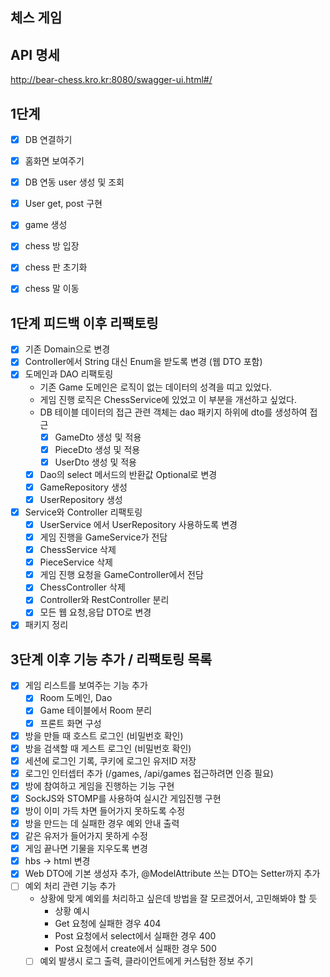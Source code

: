 ## 체스 게임
## API 명세
http://bear-chess.kro.kr:8080/swagger-ui.html#/

## 1단계
- [x] DB 연결하기
- [x] 홈화면 보여주기
- [x] DB 연동 user 생성 및 조회 
- [x] User get, post 구현
- [x] game 생성 
- [x] chess 방 입장
- [x] chess 판 초기화
- [x] chess 말 이동


## 1단계 피드백 이후 리팩토링
- [x] 기존 Domain으로 변경
- [x] Controller에서 String 대신 Enum을 받도록 변경 (웹 DTO 포함)
- [x] 도메인과 DAO 리팩토링
    - 기존 Game 도메인은 로직이 없는 데이터의 성격을 띠고 있었다.
    - 게임 진행 로직은 ChessService에 있었고 이 부분을 개선하고 싶었다.
    - DB 테이블 데이터의 접근 관련 객체는 dao 패키지 하위에 dto를 생성하여 접근 
      - [x] GameDto 생성 및 적용
      - [x] PieceDto 생성 및 적용
      - [x] UserDto 생성 및 적용
    - [x] Dao의 select 메서드의 반환값 Optional로 변경
    - [x] GameRepository 생성 
    - [x] UserRepository 생성
- [x] Service와 Controller 리팩토링
    - [x] UserService 에서 UserRepository 사용하도록 변경
    - [x] 게임 진행을 GameService가 전담 
    - [x] ChessService 삭제
    - [x] PieceService 삭제
    - [x] 게임 진행 요청을 GameController에서 전담
    - [x] ChessController 삭제
    - [x] Controller와 RestController 분리
    - [x] 모든 웹 요청,응답 DTO로 변경
- [x] 패키지 정리

## 3단계 이후 기능 추가 / 리팩토링 목록
- [x] 게임 리스트를 보여주는 기능 추가
  - [x] Room 도메인, Dao
  - [x] Game 테이블에서 Room 분리
  - [x] 프론트 화면 구성
- [x] 방을 만들 때 호스트 로그인 (비밀번호 확인)
- [x] 방을 검색할 때 게스트 로그인 (비밀번호 확인)
- [x] 세션에 로그인 기록, 쿠키에 로그인 유저ID 저장
- [x] 로그인 인터셉터 추가 (/games, /api/games 접근하려면 인증 필요)
- [x] 방에 참여하고 게임을 진행하는 기능 구현
- [x] SockJS와 STOMP를 사용하여 실시간 게임진행 구현
- [x] 방이 이미 가득 차면 들어가지 못하도록 수정
- [x] 방을 만드는 데 실패한 경우 예외 안내 출력
- [x] 같은 유저가 들어가지 못하게 수정
- [x] 게임 끝나면 기물을 지우도록 변경
- [x] hbs -> html 변경
- [x] Web DTO에 기본 생성자 추가, @ModelAttribute 쓰는 DTO는 Setter까지 추가
- [ ] 예외 처리 관련 기능 추가
  - 상황에 맞게 예외를 처리하고 싶은데 방법을 잘 모르겠어서, 고민해봐야 할 듯
    - 상황 예시
    - Get 요청에 실패한 경우 404
    - Post 요청에서 select에서 실패한 경우 400
    - Post 요청에서 create에서 실패한 경우 500
  - [ ] 예외 발생시 로그 출력, 클라이언트에게 커스텀한 정보 주기
